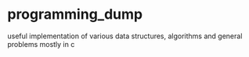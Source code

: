 # programming_dump

useful implementation of various data structures, algorithms and general problems mostly in c
